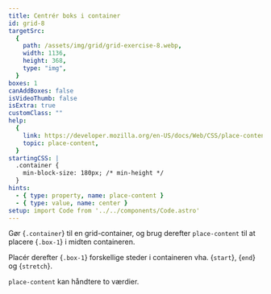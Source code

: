 ```yaml
---
title: Centrér boks i container
id: grid-8
targetSrc:
  {
    path: /assets/img/grid/grid-exercise-8.webp,
    width: 1136,
    height: 368,
    type: "img",
  }
boxes: 1
canAddBoxes: false
isVideoThumb: false
isExtra: true
customClass: ""
help:
  {
    link: https://developer.mozilla.org/en-US/docs/Web/CSS/place-content,
    topic: place-content,
  }
startingCSS: |
  .container {
    min-block-size: 180px; /* min-height */
  }
hints:
  - { type: property, name: place-content }
  - { type: value, name: center }
setup: import Code from '../../components/Code.astro'
---
```


Gør {<Code type="selector">.container</Code>} til en grid-container, og brug derefter `place-content` til at placere {<Code type="selector">.box-1</Code>} i midten containeren.

Placér derefter {<Code type="selector">.box-1</Code>} forskellige steder i containeren vha. {<Code>start</Code>}, {<Code>end</Code>} og {<Code>stretch</Code>}.

`place-content` kan håndtere to værdier.
